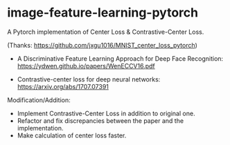 # image-feature-learning-pytorch
A Pytorch implementation of Center Loss & Contrastive-Center Loss.

(Thanks: https://github.com/jxgu1016/MNIST_center_loss_pytorch)

* A Discriminative Feature Learning Approach for Deep Face Recognition: https://ydwen.github.io/papers/WenECCV16.pdf 

* Contrastive-center loss for deep neural networks: https://arxiv.org/abs/1707.07391


Modification/Addition:
* Implement Contrastive-Center Loss in addition to original one.
* Refactor and fix discrepancies between the paper and the implementation.
* Make calculation of center loss faster.
